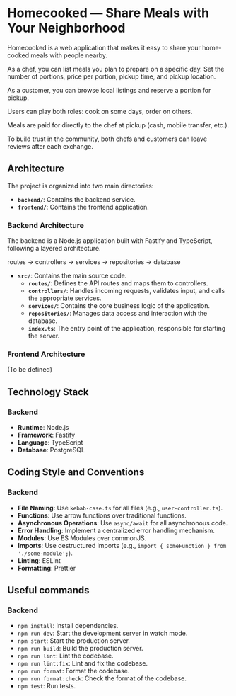 # Homecooked — Share Meals with Your Neighborhood

Homecooked is a web application that makes it easy to share your home-cooked meals with people nearby.

As a chef, you can list meals you plan to prepare on a specific day. Set the number of portions, price per portion, pickup time, and pickup location.

As a customer, you can browse local listings and reserve a portion for pickup.

Users can play both roles: cook on some days, order on others.

Meals are paid for directly to the chef at pickup (cash, mobile transfer, etc.).

To build trust in the community, both chefs and customers can leave reviews after each exchange.

## Architecture

The project is organized into two main directories:

- **`backend/`**: Contains the backend service.
- **`frontend/`**: Contains the frontend application.

### Backend Architecture

The backend is a Node.js application built with Fastify and TypeScript, following a layered architecture.

routes -> controllers -> services -> repositories -> database

- **`src/`**: Contains the main source code.
  - **`routes/`**: Defines the API routes and maps them to controllers.
  - **`controllers/`**: Handles incoming requests, validates input, and calls the appropriate services.
  - **`services/`**: Contains the core business logic of the application.
  - **`repositories/`**: Manages data access and interaction with the database.
  - **`index.ts`**: The entry point of the application, responsible for starting the server.

### Frontend Architecture

(To be defined)

## Technology Stack

### Backend

- **Runtime**: Node.js
- **Framework**: Fastify
- **Language**: TypeScript
- **Database**: PostgreSQL

## Coding Style and Conventions

### Backend

- **File Naming**: Use `kebab-case.ts` for all files (e.g., `user-controller.ts`).
- **Functions**: Use arrow functions over traditional functions.
- **Asynchronous Operations**: Use `async/await` for all asynchronous code.
- **Error Handling**: Implement a centralized error handling mechanism.
- **Modules**: Use ES Modules over commonJS.
- **Imports**: Use destructured imports (e.g., `import { someFunction } from './some-module';`).
- **Linting**: ESLint
- **Formatting**: Prettier

## Useful commands

### Backend

- `npm install`: Install dependencies.
- `npm run dev`: Start the development server in watch mode.
- `npm start`: Start the production server.
- `npm run build`: Build the production server.
- `npm run lint`: Lint the codebase.
- `npm run lint:fix`: Lint and fix the codebase.
- `npm run format`: Format the codebase.
- `npm run format:check`: Check the format of the codebase.
- `npm test`: Run tests.
